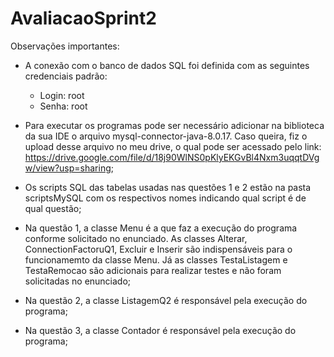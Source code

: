 # AvaliacaoSprint2

Observações importantes:

- A conexão com o banco de dados SQL foi definida com as seguintes credenciais padrão:
  - Login: root
  - Senha: root

- Para executar os programas pode ser necessário adicionar na biblioteca da sua IDE o arquivo mysql-connector-java-8.0.17. Caso queira, fiz o upload desse arquivo no meu drive, o qual pode ser acessado pelo link: https://drive.google.com/file/d/18j90WlNS0pKlyEKGvBl4Nxm3uqqtDVgw/view?usp=sharing;

- Os scripts SQL das tabelas usadas nas questões 1 e 2 estão na pasta scriptsMySQL com os respectivos nomes indicando qual script é de qual questão;

- Na questão 1, a classe Menu é a que faz a execução do programa conforme solicitado no enunciado. As classes Alterar, ConnectionFactoruQ1, Excluir e Inserir são indispensáveis para o funcionamemto da classe Menu. Já as classes TestaListagem e TestaRemocao são adicionais para realizar testes e não foram solicitadas no enunciado;

- Na questão 2, a classe ListagemQ2 é responsável pela execução do programa;

- Na questão 3, a classe Contador é responsável pela execução do programa;
